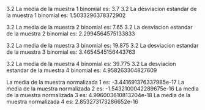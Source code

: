 3.2 La media de la muestra 1 binomial es: 3.7
3.2 La desviacion estandar de la muestra 1 binomial es: 1.5033296378372902

3.2 La media de la muestra 2 binomial es: 7.65
3.2 La desviacion estandar de la muestra 2 binomial es: 2.2994564575133833

3.2 La media de la muestra 3 binomial es: 19.875
3.2 La desviacion estandar de la muestra 3 binomial es: 3.4654545156443763

3.2 La media de la muestra 4 binomial es: 39.775
3.2 La desviacion estandar de la muestra 4 binomial es: 4.958263304827609

La media de la muestra normalizada 1 es: -3.441691376337985e-17
La media de la muestra normalizada 2 es: -1.5432100042289675e-16
La media de la muestra normalizada 3 es: 4.996003610813204e-18
La media de la muestra normalizada 4 es: 2.853273173286652e-16